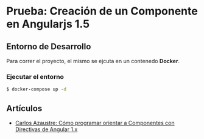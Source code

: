 # Prueba: Creación de un Componente en Angularjs 1.5

## Entorno de Desarrollo

Para correr el proyecto, el mismo se ejcuta en un contenedo **Docker**.

### Ejecutar el entorno

``` sh
$ docker-compose up -d
```

## Artículos
 * [Carlos Azaustre: Cómo programar orientar a Componentes con Directivas de Angular 1.x][comoProgramarOrientadoAComponente]



[comoProgramarOrientadoAComponente]: https://carlosazaustre.es/angular-js-directivas-como-componentes/
